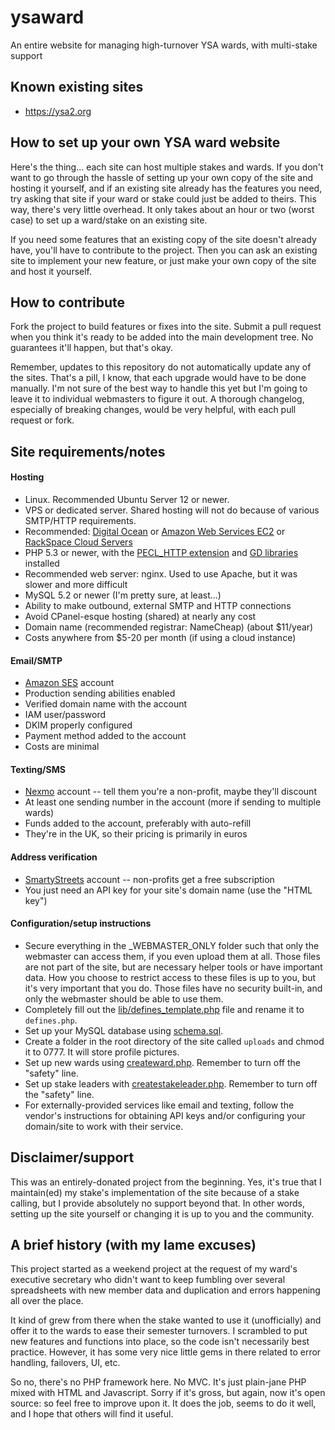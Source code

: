 ysaward
=======

An entire website for managing high-turnover YSA wards, with multi-stake support



Known existing sites
-----------------------

- https://ysa2.org



How to set up your own YSA ward website
-----------------------

Here's the thing... each site can host multiple stakes and wards. If you don't want
to go through the hassle of setting up your own copy of the site and hosting it yourself,
and if an existing site already has the features you need, try asking that site if your
ward or stake could just be added to theirs. This way, there's very little overhead.
It only takes about an hour or two (worst case) to set up a ward/stake on an existing site.

If you need some features that an existing copy of the site doesn't already have, you'll
have to contribute to the project. Then you can ask an existing site to implement your
new feature, or just make your own copy of the site and host it yourself.



How to contribute
-----------------------

Fork the project to build features or fixes into the site. Submit a pull request when
you think it's ready to be added into the main development tree. No guarantees it'll
happen, but that's okay.

Remember, updates to this repository do not automatically update any of the sites. That's
a pill, I know, that each upgrade would have to be done manually. I'm not sure of the best
way to handle this yet but I'm going to leave it to individual webmasters to figure it out.
A thorough changelog, especially of breaking changes, would be very helpful, with each
pull request or fork.



Site requirements/notes
-----------------------

#### Hosting

- Linux. Recommended Ubuntu Server 12 or newer.
- VPS or dedicated server. Shared hosting will not do because of various SMTP/HTTP requirements.
- Recommended: [Digital Ocean](http://www.digitalocean.com) or
	[Amazon Web Services EC2](http://aws.amazon.com/ec2/) or
	[RackSpace Cloud Servers](http://www.rackspace.com/cloud/servers/)
- PHP 5.3 or newer, with the [PECL_HTTP extension](http://php.net/manual/en/http.install.php) and
	[GD libraries](http://php.net/manual/en/book.image.php) installed
- Recommended web server: nginx. Used to use Apache, but it was slower and more difficult
- MySQL 5.2 or newer (I'm pretty sure, at least...)
- Ability to make outbound, external SMTP and HTTP connections
- Avoid CPanel-esque hosting (shared) at nearly any cost
- Domain name (recommended registrar: NameCheap) (about $11/year)
- Costs anywhere from $5-20 per month (if using a cloud instance)

#### Email/SMTP

- [Amazon SES](http://aws.amazon.com/ses/) account
- Production sending abilities enabled
- Verified domain name with the account
- IAM user/password
- DKIM properly configured
- Payment method added to the account
- Costs are minimal

#### Texting/SMS

- [Nexmo](http://www.nexmo.com) account -- tell them you're a non-profit, maybe they'll discount
- At least one sending number in the account (more if sending to multiple wards)
- Funds added to the account, preferably with auto-refill
- They're in the UK, so their pricing is primarily in euros

#### Address verification

- [SmartyStreets](http://smartystreets.com) account -- non-profits get a free subscription
- You just need an API key for your site's domain name (use the "HTML key")


#### Configuration/setup instructions

- Secure everything in the _WEBMASTER_ONLY folder such that only the webmaster can access them, if you even
upload them at all. Those files are not part of the site, but are necessary helper tools or have important data.
How you choose to restrict access to these files is up to you, but it's very important that you do. Those files
have no security built-in, and only the webmaster should be able to use them.
- Completely fill out the [lib/defines_template.php](https://github.com/mholt/ysaward/blob/master/lib/defines_template.php)
file and rename it to `defines.php`.
- Set up your MySQL database using [schema.sql](https://github.com/mholt/ysaward/blob/master/_WEBMASTER_ONLY/schema.sql).
- Create a folder in the root directory of the site called `uploads` and chmod it to 0777. It will store profile pictures.
- Set up new wards using [createward.php](https://github.com/mholt/ysaward/blob/master/_WEBMASTER_ONLY/createward.php).
Remember to turn off the "safety" line.
- Set up stake leaders with [createstakeleader.php](https://github.com/mholt/ysaward/blob/master/_WEBMASTER_ONLY/createstakeleader.php).
Remember to turn off the "safety" line.
- For externally-provided services like email and texting, follow the vendor's instructions for
obtaining API keys and/or configuring your domain/site to work with their service.



Disclaimer/support
-----------------------

This was an entirely-donated project from the beginning. Yes, it's true that I maintain(ed) my stake's
implementation of the site because of a stake calling, but I provide absolutely no support beyond that.
In other words, setting up the site yourself or changing it is up to you and the community.



A brief history (with my lame excuses)
-----------------------

This project started as a weekend project at the request of my ward's executive secretary
who didn't want to keep fumbling over several spreadsheets with new member data and duplication
and errors happening all over the place.

It kind of grew from there when the stake wanted to use it (unofficially) and offer it to
the wards to ease their semester turnovers. I scrambled to put new features and functions
into place, so the code isn't necessarily best practice. However, it has some very nice
little gems in there related to error handling, failovers, UI, etc.

So no, there's no PHP framework here. No MVC. It's just plain-jane PHP mixed with HTML and
Javascript. Sorry if it's gross, but again, now it's open source: so feel free to improve
upon it. It does the job, seems to do it well, and I hope that others will find it useful.